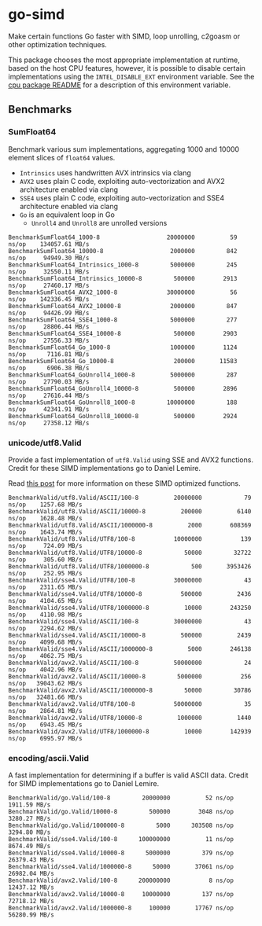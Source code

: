 go-simd
=======

Make certain functions Go faster with SIMD, loop unrolling, c2goasm or other optimization techniques.

This package chooses the most appropriate implementation at runtime, based on the host CPU features, however,
it is possible to disable certain implementations using the  `INTEL_DISABLE_EXT` environment variable.
See the [cpu package README](https://github.com/stuartcarnie/go-simd/blob/master/internal/cpu/README.md) for 
a description of this environment variable.


Benchmarks
----------

### SumFloat64

Benchmark various sum implementations, aggregating 1000 and 10000 element slices of `float64` values. 

* `Intrinsics` uses handwritten AVX intrinsics via clang
* `AVX2` uses plain C code, exploiting auto-vectorization and AVX2 architecture enabled via clang 
* `SSE4` uses plain C code, exploiting auto-vectorization and SSE4 architecture enabled via clang 
* `Go` is an equivalent loop in Go
    * `Unroll4` and `Unroll8` are unrolled versions

```
BenchmarkSumFloat64_1000-8                   20000000          59 ns/op    134057.61 MB/s
BenchmarkSumFloat64_10000-8                   2000000         842 ns/op     94949.30 MB/s
BenchmarkSumFloat64_Intrinsics_1000-8         5000000         245 ns/op     32550.11 MB/s
BenchmarkSumFloat64_Intrinsics_10000-8         500000        2913 ns/op     27460.17 MB/s
BenchmarkSumFloat64_AVX2_1000-8              30000000          56 ns/op    142336.45 MB/s
BenchmarkSumFloat64_AVX2_10000-8              2000000         847 ns/op     94426.99 MB/s
BenchmarkSumFloat64_SSE4_1000-8               5000000         277 ns/op     28806.44 MB/s
BenchmarkSumFloat64_SSE4_10000-8               500000        2903 ns/op     27556.33 MB/s
BenchmarkSumFloat64_Go_1000-8                 1000000        1124 ns/op      7116.81 MB/s
BenchmarkSumFloat64_Go_10000-8                 200000       11583 ns/op      6906.38 MB/s
BenchmarkSumFloat64_GoUnroll4_1000-8          5000000         287 ns/op     27790.03 MB/s
BenchmarkSumFloat64_GoUnroll4_10000-8          500000        2896 ns/op     27616.44 MB/s
BenchmarkSumFloat64_GoUnroll8_1000-8         10000000         188 ns/op     42341.91 MB/s
BenchmarkSumFloat64_GoUnroll8_10000-8          500000        2924 ns/op     27358.12 MB/s
```

### unicode/utf8.Valid

Provide a fast implementation of `utf8.Valid` using SSE and AVX2 functions. Credit for these SIMD implementations go to 
Daniel Lemire.

Read [this post](https://lemire.me/blog/2018/10/19/validating-utf-8-bytes-using-only-0-45-cycles-per-byte-avx-edition/)
for more information on these SIMD optimized functions.


```
BenchmarkValid/utf8.Valid/ASCII/100-8          20000000            79 ns/op    1257.68 MB/s
BenchmarkValid/utf8.Valid/ASCII/10000-8          200000          6140 ns/op    1628.48 MB/s
BenchmarkValid/utf8.Valid/ASCII/1000000-8          2000        608369 ns/op    1643.74 MB/s
BenchmarkValid/utf8.Valid/UTF8/100-8           10000000           139 ns/op     724.09 MB/s
BenchmarkValid/utf8.Valid/UTF8/10000-8            50000         32722 ns/op     305.60 MB/s
BenchmarkValid/utf8.Valid/UTF8/1000000-8            500       3953426 ns/op     252.95 MB/s
BenchmarkValid/sse4.Valid/UTF8/100-8           30000000            43 ns/op    2311.65 MB/s
BenchmarkValid/sse4.Valid/UTF8/10000-8           500000          2436 ns/op    4104.65 MB/s
BenchmarkValid/sse4.Valid/UTF8/1000000-8          10000        243250 ns/op    4110.98 MB/s
BenchmarkValid/sse4.Valid/ASCII/100-8          30000000            43 ns/op    2294.62 MB/s
BenchmarkValid/sse4.Valid/ASCII/10000-8          500000          2439 ns/op    4099.68 MB/s
BenchmarkValid/sse4.Valid/ASCII/1000000-8          5000        246138 ns/op    4062.75 MB/s
BenchmarkValid/avx2.Valid/ASCII/100-8          50000000            24 ns/op    4042.96 MB/s
BenchmarkValid/avx2.Valid/ASCII/10000-8         5000000           256 ns/op   39043.62 MB/s
BenchmarkValid/avx2.Valid/ASCII/1000000-8         50000         30786 ns/op   32481.66 MB/s
BenchmarkValid/avx2.Valid/UTF8/100-8           50000000            35 ns/op    2864.81 MB/s
BenchmarkValid/avx2.Valid/UTF8/10000-8          1000000          1440 ns/op    6943.45 MB/s
BenchmarkValid/avx2.Valid/UTF8/1000000-8          10000        142939 ns/op    6995.97 MB/s
```


### encoding/ascii.Valid

A fast implementation for determining if a buffer is valid ASCII data. Credit for SIMD implementations go
to Daniel Lemire.

```
BenchmarkValid/go.Valid/100-8         20000000          52 ns/op     1911.59 MB/s
BenchmarkValid/go.Valid/10000-8         500000        3048 ns/op     3280.27 MB/s
BenchmarkValid/go.Valid/1000000-8         5000      303508 ns/op     3294.80 MB/s
BenchmarkValid/sse4.Valid/100-8      100000000          11 ns/op     8674.49 MB/s
BenchmarkValid/sse4.Valid/10000-8      5000000         379 ns/op    26379.43 MB/s
BenchmarkValid/sse4.Valid/1000000-8      50000       37061 ns/op    26982.04 MB/s
BenchmarkValid/avx2.Valid/100-8      200000000           8 ns/op    12437.12 MB/s
BenchmarkValid/avx2.Valid/10000-8     10000000         137 ns/op    72718.12 MB/s
BenchmarkValid/avx2.Valid/1000000-8     100000       17767 ns/op    56280.99 MB/s
``` 
